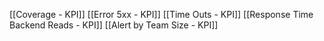 [[Coverage - KPI]]
[[Error 5xx - KPI]]
[[Time Outs - KPI]]
[[Response Time Backend Reads - KPI]] 
[[Alert by Team Size - KPI]] 